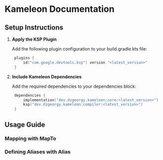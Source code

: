 # Kameleon Documentation

## Setup Instructions

1. **Apply the KSP Plugin**

   Add the following plugin configuration to your build.gradle.kts file:
   ```kotlin
    plugins {
        id("com.google.devtools.ksp") version "<latest_version>"
    }
   ```
2. **Include Kameleon Dependencies**

   Add the required dependencies to your dependencies block:
   ```kotlin
    dependencies {
        implementation("dev.dzgeorgy.kameleon:core:<latest_version>")
        ksp("dev.dzgeorgy.kameleon:compiler:<latest_version>")
    }
   ```


## Usage Guide

### Mapping with MapTo

### Defining Aliases with Alias
